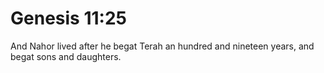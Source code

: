 # Genesis 11:25

And Nahor lived after he begat Terah an hundred and nineteen years, and begat sons and daughters.